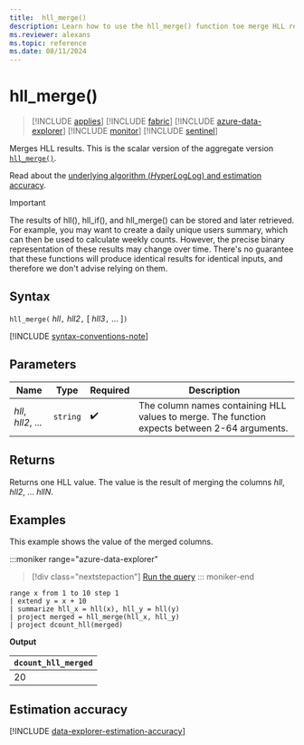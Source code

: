 ```yaml
---
title:  hll_merge()
description: Learn how to use the hll_merge() function toe merge HLL results.
ms.reviewer: alexans
ms.topic: reference
ms.date: 08/11/2024
---
```

# hll_merge()

> [!INCLUDE [applies](../includes/applies-to-version/applies.md)] [!INCLUDE [fabric](../includes/applies-to-version/fabric.md)] [!INCLUDE [azure-data-explorer](../includes/applies-to-version/azure-data-explorer.md)] [!INCLUDE [monitor](../includes/applies-to-version/monitor.md)] [!INCLUDE [sentinel](../includes/applies-to-version/sentinel.md)]

Merges HLL results. This is the scalar version of the aggregate version [`hll_merge()`](hll-merge-aggregation-function.md).

Read about the [underlying algorithm (*H*yper*L*og*L*og) and estimation accuracy](#estimation-accuracy).

> [!IMPORTANT]
> The results of hll(), hll_if(), and hll_merge() can be stored and later retrieved. For example, you may want to create a daily unique users summary, which can then be used to calculate weekly counts.
> However, the precise binary representation of these results may change over time. There's no guarantee that these functions will produce identical results for identical inputs, and therefore we don't advise relying on them.

## Syntax

`hll_merge(` *hll*`,` *hll2*`,` [ *hll3*`,` ... ]`)`

[!INCLUDE [syntax-conventions-note](../includes/syntax-conventions-note.md)]

## Parameters

| Name | Type | Required | Description |
|--|--|--|--|
|*hll*, *hll2*, ... | `string` | :heavy_check_mark:|The column names containing HLL values to merge. The function expects between 2-64 arguments.|

## Returns

Returns one HLL value. The value is the result of merging the columns *hll*, *hll2*, ... *hllN*.

## Examples

This example shows the value of the merged columns.

:::moniker range="azure-data-explorer"
> [!div class="nextstepaction"]
> <a href="https://dataexplorer.azure.com/clusters/help/databases/Samples?query=H4sIAAAAAAAAA1WMQQ6DMAwE75X4wx6J6KE8gLdEiLi0iCTIGCmp+vg6gUtP1uzsmscwExKeHD16SET/wC60KTS3LygJBYeMQUudyhLuh/cjvz+E17rapE5vm8y9cr44m9LdOC40CTzxTO5UtkJbx9fmr+umeASx5ck5Mz9Hg5B+pwAAAA==" target="_blank">Run the query</a>
::: moniker-end

```kusto
range x from 1 to 10 step 1 
| extend y = x + 10
| summarize hll_x = hll(x), hll_y = hll(y)
| project merged = hll_merge(hll_x, hll_y)
| project dcount_hll(merged)
```

**Output**

|`dcount_hll_merged`|
|---|
|20|

## Estimation accuracy

[!INCLUDE [data-explorer-estimation-accuracy](../includes/estimation-accuracy.md)]
